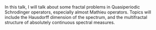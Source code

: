In this talk, I will talk about some fractal problems in Quasiperiodic Schrodinger operators,
especially almost Mathieu operators. Topics will include the Hausdorff dimension of the spectrum, and the
multifractal structure of absolutely continuous spectral measures.